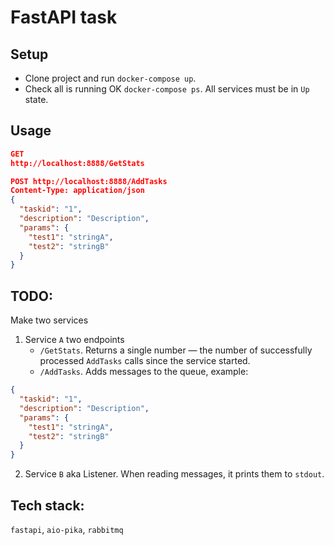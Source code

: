 # FastAPI task

## Setup
- Clone project and run `docker-compose up`.
- Check all is running OK `docker-compose ps`. All services must be in `Up` state.

## Usage
```json
GET
http://localhost:8888/GetStats
```
```json
POST http://localhost:8888/AddTasks
Content-Type: application/json
{
  "taskid": "1",
  "description": "Description",
  "params": {
    "test1": "stringA",
    "test2": "stringB"
  }
}
```

## TODO:
Make two services
1. Service `A` two endpoints
   - `/GetStats`. Returns a single number — the number of successfully processed `AddTasks` calls since the service started.
   - `/AddTasks`. Adds messages to the queue, example:
```json
{
  "taskid": "1",
  "description": "Description",
  "params": {
    "test1": "stringA",
    "test2": "stringB"
  }
}
```
2. Service `B` aka Listener. When reading messages, it prints them to `stdout`.

## Tech stack: 
`fastapi`, `aio-pika`, `rabbitmq`